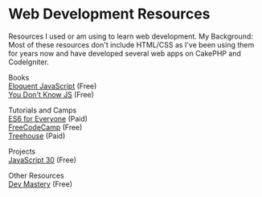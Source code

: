 # Web Development Resources
Resources I used or am using to learn web development. My Background: Most of these resources don't include HTML/CSS as I've been using them for years now and have developed several web apps on CakePHP and CodeIgniter.

Books  
[Eloquent JavaScript](http://eloquentjavascript.net/) (Free)  
[You Don't Know JS](https://github.com/getify/You-Dont-Know-JS) (Free)  

Tutorials and Camps  
[ES6 for Everyone](https://es6.io/) (Paid)  
[FreeCodeCamp](https://freecodecamp.com) (Free)  
[Treehouse](https://teamtreehouse.com/) (Paid)  

Projects  
[JavaScript 30](https://javascript30.com/) (Free)  

Other Resources  
[Dev Mastery](https://devmastery.com/) (Free)  
